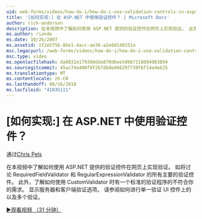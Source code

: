 ```yaml
---
uid: web-forms/videos/how-do-i/how-do-i-use-validation-controls-in-aspnet
title: '[如何实现:] 在 ASP.NET 中使用验证控件？ | Microsoft Docs'
author: rick-anderson
description: 在本视频中了解如何使用 ASP.NET 提供的验证控件在网页上实现验证。 此类的所有主要的验证控件...
ms.author: riande
ms.date: 10/26/2007
ms.assetid: 1f2e5f5b-8be1-4acc-ae36-a2e0d140251a
msc.legacyurl: /web-forms/videos/how-do-i/how-do-i-use-validation-controls-in-aspnet
msc.type: video
ms.openlocfilehash: da8831e179360dda870d6ee3d667118094983894
ms.sourcegitcommit: 45ac74e400f9f2b7dbded66297730f6f14a4eb25
ms.translationtype: MT
ms.contentlocale: zh-CN
ms.lasthandoff: 08/16/2018
ms.locfileid: "41835111"
---
```

<a name="how-do-i--use-validation-controls-in-aspnet"></a>[如何实现:] 在 ASP.NET 中使用验证控件？
====================
通过[Chris Pels](https://twitter.com/chrispels)

在本视频中了解如何使用 ASP.NET 提供的验证控件在网页上实现验证。 如将讨论 RequiredFieldValidator 和 RegularExpressionValidator 的所有主要的验证控件。 此外，了解如何使用 CustomValidator 时有一个标准的验证程序的不符合你的需求。 显示服务器和客户端验证选项。 请参阅如何进行单一验证 UI 控件上的以及多个验证。

[&#9654;观看视频 （31 分钟）](https://channel9.msdn.com/Blogs/ASP-NET-Site-Videos/how-do-i-use-validation-controls-in-aspnet)
